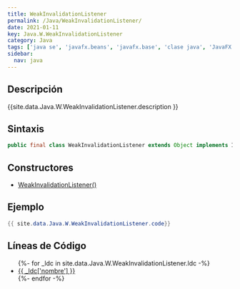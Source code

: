 ```yaml
---
title: WeakInvalidationListener
permalink: /Java/WeakInvalidationListener/
date: 2021-01-11
key: Java.W.WeakInvalidationListener
category: Java
tags: ['java se', 'javafx.beans', 'javafx.base', 'clase java', 'JavaFX 2.0']
sidebar: 
  nav: java
---
```


## Descripción
{{site.data.Java.W.WeakInvalidationListener.description }}

## Sintaxis
~~~java
public final class WeakInvalidationListener extends Object implements InvalidationListener, WeakListener
~~~

## Constructores
* [WeakInvalidationListener()](/Java/WeakInvalidationListener/WeakInvalidationListener/)

## Ejemplo
~~~java
{{ site.data.Java.W.WeakInvalidationListener.code}}
~~~

## Líneas de Código
<ul>
{%- for _ldc in site.data.Java.W.WeakInvalidationListener.ldc -%}
   <li>
       <a href="{{_ldc['url'] }}">{{ _ldc['nombre'] }}</a>
   </li>
{%- endfor -%}
</ul>
